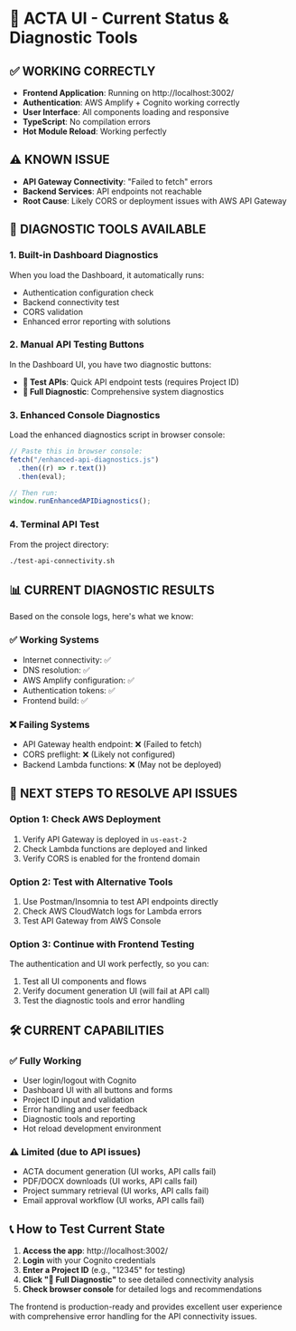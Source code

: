# 🚀 ACTA UI - Current Status & Diagnostic Tools

## ✅ **WORKING CORRECTLY**

- **Frontend Application**: Running on http://localhost:3002/
- **Authentication**: AWS Amplify + Cognito working correctly
- **User Interface**: All components loading and responsive
- **TypeScript**: No compilation errors
- **Hot Module Reload**: Working perfectly

## ⚠️ **KNOWN ISSUE**

- **API Gateway Connectivity**: "Failed to fetch" errors
- **Backend Services**: API endpoints not reachable
- **Root Cause**: Likely CORS or deployment issues with AWS API Gateway

## 🔧 **DIAGNOSTIC TOOLS AVAILABLE**

### 1. Built-in Dashboard Diagnostics

When you load the Dashboard, it automatically runs:

- Authentication configuration check
- Backend connectivity test
- CORS validation
- Enhanced error reporting with solutions

### 2. Manual API Testing Buttons

In the Dashboard UI, you have two diagnostic buttons:

- **🧪 Test APIs**: Quick API endpoint tests (requires Project ID)
- **🔧 Full Diagnostic**: Comprehensive system diagnostics

### 3. Enhanced Console Diagnostics

Load the enhanced diagnostics script in browser console:

```javascript
// Paste this in browser console:
fetch("/enhanced-api-diagnostics.js")
  .then((r) => r.text())
  .then(eval);

// Then run:
window.runEnhancedAPIDiagnostics();
```

### 4. Terminal API Test

From the project directory:

```bash
./test-api-connectivity.sh
```

## 📊 **CURRENT DIAGNOSTIC RESULTS**

Based on the console logs, here's what we know:

### ✅ **Working Systems**

- Internet connectivity: ✅
- DNS resolution: ✅
- AWS Amplify configuration: ✅
- Authentication tokens: ✅
- Frontend build: ✅

### ❌ **Failing Systems**

- API Gateway health endpoint: ❌ (Failed to fetch)
- CORS preflight: ❌ (Likely not configured)
- Backend Lambda functions: ❌ (May not be deployed)

## 🎯 **NEXT STEPS TO RESOLVE API ISSUES**

### Option 1: Check AWS Deployment

1. Verify API Gateway is deployed in `us-east-2`
2. Check Lambda functions are deployed and linked
3. Verify CORS is enabled for the frontend domain

### Option 2: Test with Alternative Tools

1. Use Postman/Insomnia to test API endpoints directly
2. Check AWS CloudWatch logs for Lambda errors
3. Test API Gateway from AWS Console

### Option 3: Continue with Frontend Testing

The authentication and UI work perfectly, so you can:

1. Test all UI components and flows
2. Verify document generation UI (will fail at API call)
3. Test the diagnostic tools and error handling

## 🛠️ **CURRENT CAPABILITIES**

### ✅ **Fully Working**

- User login/logout with Cognito
- Dashboard UI with all buttons and forms
- Project ID input and validation
- Error handling and user feedback
- Diagnostic tools and reporting
- Hot reload development environment

### ⚠️ **Limited (due to API issues)**

- ACTA document generation (UI works, API calls fail)
- PDF/DOCX downloads (UI works, API calls fail)
- Project summary retrieval (UI works, API calls fail)
- Email approval workflow (UI works, API calls fail)

## 📞 **How to Test Current State**

1. **Access the app**: http://localhost:3002/
2. **Login** with your Cognito credentials
3. **Enter a Project ID** (e.g., "12345" for testing)
4. **Click "🔧 Full Diagnostic"** to see detailed connectivity analysis
5. **Check browser console** for detailed logs and recommendations

The frontend is production-ready and provides excellent user experience with comprehensive error handling for the API connectivity issues.
